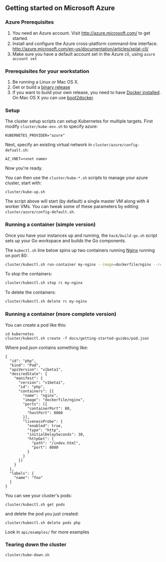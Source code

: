 ## Getting started on Microsoft Azure

### Azure Prerequisites

1. You need an Azure account. Visit http://azure.microsoft.com/ to get started.
2. Install and configure the Azure cross-platform command-line interface. http://azure.microsoft.com/en-us/documentation/articles/xplat-cli/
3. Make sure you have a default account set in the Azure cli, using `azure account set`

### Prerequisites for your workstation

1. Be running a Linux or Mac OS X.
2. Get or build a [binary release](binary_release.md)
3. If you want to build your own release, you need to have [Docker
installed](https://docs.docker.com/installation/).  On Mac OS X you can use
[boot2docker](http://boot2docker.io/).

### Setup
The cluster setup scripts can setup Kubernetes for multiple targets. First modify `cluster/kube-env.sh` to specify azure:

    KUBERNETES_PROVIDER="azure"

Next, specify an existing virtual network in `cluster/azure/config-defualt.sh`:

    AZ_VNET=<vnet name>

Now you're ready.

You can then use the `cluster/kube-*.sh` scripts to manage your azure cluster, start with:

    cluster/kube-up.sh

The script above will start (by default) a single master VM along with 4 worker VMs.  You
can tweak some of these parameters by editing `cluster/azure/config-default.sh`.

### Running a container (simple version)

Once you have your instances up and running, the `hack/build-go.sh` script sets up
your Go workspace and builds the Go components.

The `kubectl.sh` line below spins up two containers running
[Nginx](http://nginx.org/en/) running on port 80:

```bash
cluster/kubectl.sh run-container my-nginx --image=dockerfile/nginx --replicas=2 --port=80
```

To stop the containers:

```bash
cluster/kubectl.sh stop rc my-nginx
```

To delete the containers:

```bash
cluster/kubectl.sh delete rc my-nginx
```

### Running a container (more complete version)


You can create a pod like this:


```
cd kubernetes
cluster/kubectl.sh create -f docs/getting-started-guides/pod.json
```

Where pod.json contains something like:

```
{
  "id": "php",
  "kind": "Pod",
  "apiVersion": "v1beta1",
  "desiredState": {
    "manifest": {
      "version": "v1beta1",
      "id": "php",
      "containers": [{
        "name": "nginx",
        "image": "dockerfile/nginx",
        "ports": [{
          "containerPort": 80,
          "hostPort": 8080
        }],
        "livenessProbe": {
          "enabled": true,
          "type": "http",
          "initialDelaySeconds": 30,
          "httpGet": {
            "path": "/index.html",
            "port": 8080
          }
        }
      }]
    }
  },
  "labels": {
    "name": "foo"
  }
}
```

You can see your cluster's pods:

```
cluster/kubectl.sh get pods
```

and delete the pod you just created:

```
cluster/kubectl.sh delete pods php
```

Look in `api/examples/` for more examples

### Tearing down the cluster
```
cluster/kube-down.sh
```
